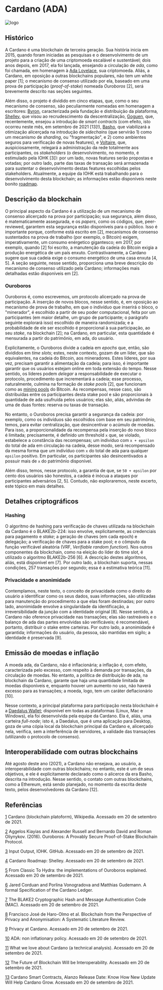 # Cardano (ADA)  

![logo](https://imgur.com/21ccJit) 

## Histórico 

A Cardano é uma blockchain de terceira geração. Sua história inicia em 2015, quando foram iniciadas as pesquisas e o desenvolvimento de um projeto para a criação de uma criptomoeda escalável e sustentável; dois anos depois, em 2017, ela foi lançada, ensejando a circulação de *ada*, como foi chamada, em homenagem à [Ada Lovelace](https://pt.wikipedia.org/wiki/Ada_Lovelace), sua criptomoeda. Aliás, a Cardano, em oposição a outras blockchains populares, não tem um white paper [1]; o mecanismo de consenso utilizado por ela, baseado em uma prova de participação (*proof-of-stake*) nomeada *Ouroboros* [2], será brevemente descrito nas seções seguintes. 

Além disso, o projeto é dividido em cinco etapas, que, como o seu mecanismo de consenso, são peculiarmente nomeadas em homenagem a escritores: [Byron](https://pt.wikipedia.org/wiki/Lord_Byron), caracterizada pela fundação e distribuição da plataforma, [Shelley](https://pt.wikipedia.org/wiki/Mary_Shelley), que visou ao recrudescimento da descentralização, [Goguen](https://en.wikipedia.org/wiki/Joseph_Goguen), que, recentemente, ensejou a introdução de *smart contracts* (com efeito, isto ocorreu neste mês, em setembro de 2021 [13]!),  [Basho](https://en.wikipedia.org/wiki/Matsuo_Bash%C5%8D), que viabilizará a otimização alicerçada na introdução de *sidechains* (que servirão 1) como um mecanismo de *sharding*, ou "fragmentação", e 2) como ambientes seguros para verificação de novas features),  e [Voltaire](https://pt.wikipedia.org/wiki/Voltaire), que, auspiciosamente, relegará a administração da rede totalmente aos participantes, os *stakeholders* (o desenvolvimento, no momento, é estimulado pela IOHK [3]): por um lado, novas features serão propostas e votadas; por outro lado, parte das taxas de transação será armazenada para sustentar o desenvolvimento destas features escolhidas pelos stakeholders. Atualmente, a equipe da IOHK está trabalhando para o desenvolvimento desta blockchain; as informações estão disponíveis neste bonito [roadmap](https://roadmap.cardano.org/en/goguen/). 


## Descrição da blockchain 

O principal aspecto da Cardano é a utilização de um mecanismo de consenso alicerçado na prova por participação; sua segurança, além disso, é matematicamente assegurada, e os *papers*, como os códigos, que, peer-reviewed, garantem esta segurança estão disponíveis para o público. Isso é importante porque, conforme está escrito em [2], mecanismos de consenso sustentados na prova de trabalho (por exemplo, o Bitcoin) exigem, imperativamente, um consumo enérgetico gigantesco; em 2017, por exemplo, quando [2] foi escrito, a manutenção da cadeia do Bitcoin exigia a produção energética de um país enxuto. Contrastivamente, a Cardano sugere que sua cadeia exige o consumo energético de uma casa enxuta [4, 5]. A seção seguinte, nesse sentido, proporciona uma breve descrição do mecanismo de consenso utilizado pela Cardano; informações mais detalhadas estão disponíveis em [2].

### Ouroboros 

Ouroboros é, como escrevemos, um protocolo alicerçado na prova de participação. A inserção de novos blocos, nesse sentido, é, em oposição ao mecanismo de prova de trabalho, em que o indivíduo que inserirá o bloco, o "minerador", é escolhido a partir de seu poder computacional, feita por um participantes (em maior detalhe, um grupo de participante; o parágrafo seguinte explorará isso) escolhido de maneira randomizada; e a probabilidade de ele ser escolhido é proporcional à sua participação, ao seu *stake*, na blockchain [2]; na Cardano, em particular, esta quantidade é mensurada a partir do patrimônio, em ada, do usuário. 

Explicitamente, o Ouroboros divide a cadeia em *epochs* que, então, são divididos em *time slots*; estes, neste contexto, gozam de um líder, que são equivalentes, na cadeia do Bitcoin, aos mineradores. Estes líderes, por sua vez, precisam garantir a alimentação da cadeia; para isso, é importante garantir que os usuários estejam online em toda extensão do tempo. Nesse sentido, os líderes podem *delegar* a responsabilidade de executar o protocolo, procedimento que incrementará a cadeia; esse processo, naturalmente, culmina na formação de *stake pools* [2], que funcionam como as [mining pools](https://en.wikipedia.org/wiki/Mining_pool) do Bitcoin. As recompensas, nesse caso, são distribuídas entre os participantes desta stake pool e são proporcionais à quantidade de ada usufruída pelos usuários; elas são, aliás, advindas de uma de duas fontes: reserva ou taxas de transação. 

No entanto, o Ouroboros precisa garantir a segurança da cadeia: por exemplo, como os indivíduos são escolhidos com base em seu patrimônio, temos, para evitar centralização, que desincentivar o acúmulo de moedas. Para isso, a proporcionalidade da recompensa pela inserção do novo bloco é limitada; precisamente, é definido um threshold `x` que, se violado, estabelece a constância das recompensas; um indivíduo com `x + epsilon` do total de ada em circulação na cadeia, desse modo, será recompensado da mesma forma que um indivíduo com `x` do total de ada para qualquer `epsilon` positivo. Em particular, os participantes são desincentivados a possuir mais de `x` do patrimônio disponível. 

Além disso, temos, nesse protocolo, a garantia de que, se `50 + epsilon` por cento dos usuários são honestos, a cadeia é inócua a ataques por participantes adversários [2, 5]. Contudo, não exploraremos, neste excerto, este tópico em mais detalhes.  

## Detalhes criptográficos 

### Hashing 

O algoritmo de hashing para verificação de chaves utilizada na blockchain da Cardano é o BLAKE2b-224: isso envolve, explicitamente, as credenciais para pagamento e *stake*; a geração de chaves (em cada epoch) e delegação; a verificação de chaves para a stake pool; e o cômputo da função verificável aleatória (VRF, *Verifiable random function*). Nos outros componentes da blockchain, como na eleição do líder do time slot, é utilizado o algoritmo BLAKE2b-256 [6]. A descrição destes algoritmos, aliás, está disponível em [7]. Por outro lado, a blockchain suporta, nessas condições, 257 transações por segundo; essa é a estimativa teórica [11]. 


### Privacidade e anonimidade 

Contemplamos, neste texto, o conceito de privacidade como o direito do usuário a identificar como os seus dados, suas informações, são utilizadas para manutenção do procedimento a que elas foram destinadas; por outro lado, anonimidade envolve a singularidade da identificação, a irreversibilidade da junção com a identidade original [8]. Nesse sentido, a Cardano não oference privacidade nas transações; elas são rastreáveis e o balanço de ada das partes envolvidas são verificáveis; é recomendável, portanto, distribuir o stake entre carteiras. Por outro lado, a anonimidade é garantida; informações do usuário, da pessoa, são mantidas em sigilo; a identidade é preservada [9].       

## Emissão de moedas e inflação 

A moeda ada, da Cardano, não é inflacionária; a inflação é, com efeito, caracterizada pelo excesso, com respeito à demanda por transações, da circulação de moedas. No entanto, a política de distribuição de ada, na blockchain da Cardano, garante que haja uma quantidade limitada de moedas disponíveis e, enquanto houver um aumento no uso, não haverá excesso para as transações; a moeda, logo, tem um caráter deflacionário [10].  

Nesse contexto, a principal plataforma para participação nesta blockchain é a [Daedalus Wallet](https://daedaluswallet.io/); disponível em todas as plataformas (Linux, Mac e Windows), ela foi desenvolvida pela equipe da Cardano. Ela é, aliás, uma carteira *full-node*; isto é, a Daedalus, que é uma aplicação para Desktop, goza de uma cópia local da blockchain principal da Cardano e, alicerçado nela, verifica, sem a interferência de servidores, a validade das transações (utilizando o protocolo de consenso). 

## Interoperabilidade com outras blockchains 

Até agosto deste ano (2021), a Cardano não ensejava, ao usuário, a interoperabilidade com outras blockchains; no entanto, este é um de seus objetivos, e ele é explicitamente declarado como o alicerce da era Basho, descrita na introdução. Nesse sentido, o contato com outras blockchains, como a Ethereum, está sendo planejado, no momento da escrita deste texto, pelos desenvolvedores da Cardano [12]. 

## Referências 

[1](https://en.wikipedia.org/wiki/Cardano_(blockchain_platform)) Cardano (blockchain platoform), Wikipedia. Acessado em 20 de setembro de 2021. 

[2](https://eprint.iacr.org/2016/889.pdf) Aggelos Kiayias and Alexander Russell and Bernardo David and Roman Oliynykov. (2016). Ouroboros: A Provably Secure Proof-of-Stake Blockchain Protocol.   

[3](https://github.com/input-output-hk) Input Output, IOHK. GitHub. Acessado em 20 de setembro de 2021. 

[4](https://roadmap.cardano.org/en/shelley/) Cardano Roadmap: Shelley. Acessado em 20 de setembro de 2021. 

[5](https://iohk.io/en/blog/posts/2020/03/23/from-classic-to-hydra-the-implementations-of-ouroboros-explained/) From Classic To Hydra: the implementations of Ouroboros explained. Acessado em 20 de setembro de 2021. 

[6](https://hydra.iohk.io/build/4975913/download/1/ledger-spec.pdf) Jared Corduan and Porlina Vonogradova and Matthias Gudemann. A formal Specification of the Cardano Ledger. 

[7](https://datatracker.ietf.org/doc/html/rfc7693) The BLAKE2 Cryptographic Hash and Message Authentication Code (MAC). Acessado em 20 de setembro de 2021. 

[8](https://www.mdpi.com/1424-8220/20/24/7171) Francisco José de Haro-Olmo et al. Blockchain from the Perspective of Privacy and Anonymisation: A Systematic Literature Review.

[9](https://forum.cardano.org/t/privacy-at-cardano/45152) Privacy at Cardano. Acessado em 20 de setembro de 2021. 

[10](https://forum.cardano.org/t/ada-non-inflationary-policy/49736) ADA: non inflationary policy. Acessado em 20 de setembro de 2021. 

[11](https://vacuumlabs.com/blog/lifevacuum/what-we-love-about-cardano-a-technical-analysis) What we love about Cardano (a technical analysis). Acessado em 20 de setembro de 2021. 

[12](https://adapulse.io/the-future-of-blockchain-will-be-interoperability/) The Future of Blockchain Will be Interoperability. Acessado em 20 de setembro de 2021. 

[13](https://www.republicworld.com/technology-news/other-tech-news/cardano-smart-contracts-alanzo-release-date-know-how-new-update-will-help-cardano-grow.html) Cardano Smart Contracts, Alanzo Release Date: Know How New Update Will Help Cardano Grow. Acessado em 20 de setembro de 2021. 
